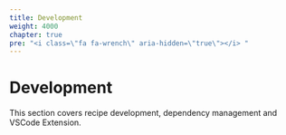 ```yaml
---
title: Development
weight: 4000
chapter: true
pre: "<i class=\"fa fa-wrench\" aria-hidden=\"true\"></i> "
---
```


# Development

This section covers recipe development, dependency management and VSCode Extension.
